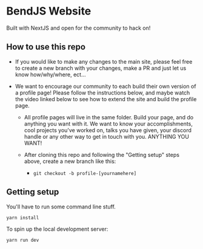 # BendJS Website

Built with NextJS and open for the community to hack on!

## How to use this repo

- If you would like to make any changes to the main site, please feel free to create a new branch with your changes, make a PR and just let us know how/why/where, ect...

- We want to encourage our community to each build their own version of a profile page! Please follow the instructions below, and maybe watch the video linked below to see how to extend the site and build the profile page.

  - All profile pages will live in the same folder. Build your page, and do anything you want with it. We want to know your accomplishments, cool projects you've worked on, talks you have given, your discord handle or any other way to get in touch with you. ANYTHING YOU WANT!

  - After cloning this repo and following the "Getting setup" steps above, create a new branch like this:
    - `git checkout -b profile-[yournamehere]`

## Getting setup

You'll have to run some command line stuff.

```
yarn install
```

To spin up the local development server:

```
yarn run dev
```
